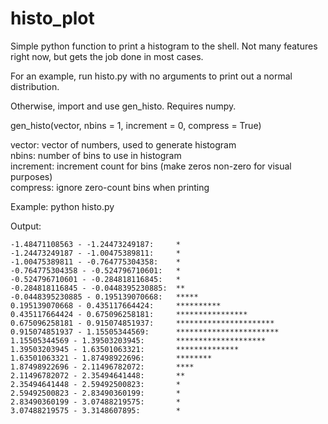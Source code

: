 histo_plot
==========

Simple python function to print a histogram to the shell. Not many features right now, but gets the job done in most cases.

For an example, run histo.py with no arguments to print out a normal distribution. 

Otherwise, import and use gen_histo. Requires numpy.

gen_histo(vector, nbins = 1, increment = 0, compress = True)

vector: vector of numbers, used to generate histogram  
nbins: number of bins to use in histogram  
increment: increment count for bins (make zeros non-zero for visual purposes)  
compress: ignore zero-count bins when printing

Example: python histo.py

Output:
```
-1.48471108563 - -1.24473249187:     *                       
-1.24473249187 - -1.00475389811:     *                       
-1.00475389811 - -0.764775304358:    *                       
-0.764775304358 - -0.524796710601:   *                       
-0.524796710601 - -0.284818116845:   *                       
-0.284818116845 - -0.0448395230885:  **                      
-0.0448395230885 - 0.195139070668:   *****                   
0.195139070668 - 0.435117664424:     **********              
0.435117664424 - 0.675096258181:     ****************        
0.675096258181 - 0.915074851937:     **********************  
0.915074851937 - 1.15505344569:      *********************** 
1.15505344569 - 1.39503203945:       ********************    
1.39503203945 - 1.63501063321:       **************          
1.63501063321 - 1.87498922696:       ********                
1.87498922696 - 2.11496782072:       ****                    
2.11496782072 - 2.35494641448:       **                      
2.35494641448 - 2.59492500823:       *                       
2.59492500823 - 2.83490360199:       *                       
2.83490360199 - 3.07488219575:       *                       
3.07488219575 - 3.3148607895:        *    
```
